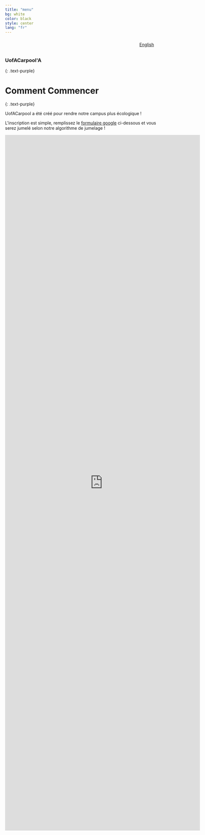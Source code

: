 ```yaml
---
title: "menu"
bg: white
color: black
style: center
lang: "fr"
---
```


<div style="text-align:right; padding: 10px 15px; font-size: 14px;">
  <span><a href="{{ '/' | prepend: site.baseurl }}">English</a></span>
</div>

### **UofACarpool'A**
{: .text-purple}

<span class="fa-stack subtlecircle" style="font-size:100px; background:rgba(255,166,0,0.1)">
  <i class="fa fa-circle fa-stack-2x text-white"></i>
  <i class="fa fa-bicycle fa-stack-1x text-orange"></i>
</span>

# Comment Commencer
{: .text-purple}


UofACarpool a été créé pour rendre notre campus plus écologique !

L'inscription est simple, remplissez le [formulaire google](https://forms.gle/56qjYjCgN5nAuGE39) ci-dessous et vous serez jumelé selon notre algorithme de jumelage !

<div class="icontain">
  <iframe src="https://docs.google.com/forms/d/e/1FAIpQLSfDMrrW5bT5JcJeK2rNX3a5l-87-y1RaeH7sMAgAvUcx0Ghvg/viewform?embedded=true" width="640" height="2282" frameborder="0" marginheight="0" marginwidth="0">Loading…</iframe>
</div>